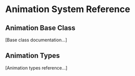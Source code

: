 # Animation System Reference

## Animation Base Class

[Base class documentation...]

## Animation Types

[Animation types reference...]
